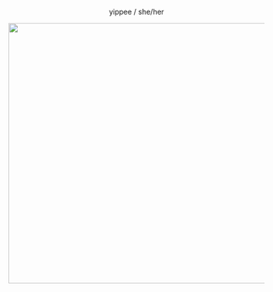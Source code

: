 <p align="center"> yippee
  /
she/her 
</p>

<p align="center">
 <img width="640" height="512" src="https://github.com/sweetlysunny/sweetlysunny/assets/157447069/dc65f1bf-de1c-45c0-b0fa-ed5f72039486"
   </p>



